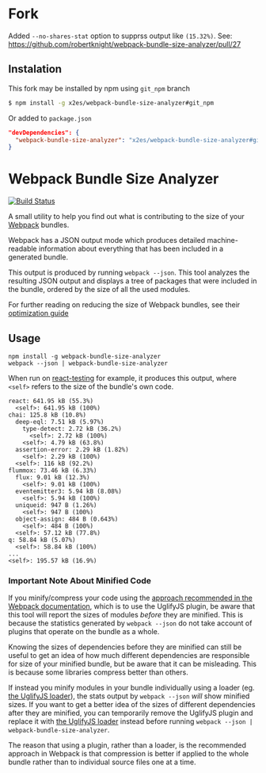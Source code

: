 Fork
====

Added `--no-shares-stat` option to supprss output like `(15.32%)`. See: https://github.com/robertknight/webpack-bundle-size-analyzer/pull/27

## Instalation

This fork may be installed by npm using `git_npm` branch

```bash
$ npm install -g x2es/webpack-bundle-size-analyzer#git_npm
```

Or added to `package.json`

```json
"devDependencies": {
  "webpack-bundle-size-analyzer": "x2es/webpack-bundle-size-analyzer#git_npm"
}
```

Webpack Bundle Size Analyzer
============================

[![Build Status](https://travis-ci.org/x2es/webpack-bundle-size-analyzer.svg?branch=master)](https://travis-ci.org/x2es/webpack-bundle-size-analyzer)

A small utility to help you find out what is contributing
to the size of your [Webpack](http://webpack.github.io/) bundles.

Webpack has a JSON output mode which produces detailed machine-readable
information about everything that has been included in a generated bundle.

This output is produced by running `webpack --json`. This tool analyzes
the resulting JSON output and displays a tree of packages that were included
in the bundle, ordered by the size of all the used modules.

For further reading on reducing the size of Webpack bundles,
see their [optimization guide](http://webpack.github.io/docs/optimization.html)

## Usage

````
npm install -g webpack-bundle-size-analyzer
webpack --json | webpack-bundle-size-analyzer
````

When run on [react-testing](https://github.com/robertknight/react-testing) for example,
it produces this output, where `<self>` refers to the size of the bundle's own code.

````
react: 641.95 kB (55.3%)
  <self>: 641.95 kB (100%)
chai: 125.8 kB (10.8%)
  deep-eql: 7.51 kB (5.97%)
    type-detect: 2.72 kB (36.2%)
      <self>: 2.72 kB (100%)
    <self>: 4.79 kB (63.8%)
  assertion-error: 2.29 kB (1.82%)
    <self>: 2.29 kB (100%)
  <self>: 116 kB (92.2%)
flummox: 73.46 kB (6.33%)
  flux: 9.01 kB (12.3%)
    <self>: 9.01 kB (100%)
  eventemitter3: 5.94 kB (8.08%)
    <self>: 5.94 kB (100%)
  uniqueid: 947 B (1.26%)
    <self>: 947 B (100%)
  object-assign: 484 B (0.643%)
    <self>: 484 B (100%)
  <self>: 57.12 kB (77.8%)
q: 58.84 kB (5.07%)
  <self>: 58.84 kB (100%)
...
<self>: 195.57 kB (16.9%)
````

### Important Note About Minified Code

If you minify/compress your code using the [approach recommended in the Webpack documentation](http://webpack.github.io/docs/optimization.html), which is to use the UglifyJS plugin, be aware that this tool will report the sizes of modules _before_ they are minified. This is because the statistics generated by `webpack --json` do not take account of plugins that operate on the bundle as a whole.

Knowing the sizes of dependencies before they are minified can still be useful to get an idea of how much different dependencies are responsible for size of your minified bundle, but be aware that it can be misleading. This is because some libraries compress better than others.

If instead you minify modules in your bundle individually using a loader (eg. [the UglifyJS loader](https://www.npmjs.com/package/uglify-loader)), the stats output by `webpack --json` _will_ show minified sizes. If you want to get a better idea of the sizes of different dependencies after they are minified, you can temporarily remove the UglifyJS plugin and replace it with [the UglifyJS loader](https://www.npmjs.com/package/uglify-loader) instead before running `webpack --json | webpack-bundle-size-analyzer`.

The reason that using a plugin, rather than a loader, is the recommended approach in Webpack is that compression is better if applied to the whole bundle rather than to individual source files one at a time.
